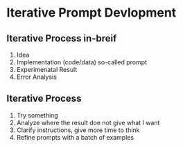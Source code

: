 # Iterative Prompt Devlopment

## Iterative Process in-breif

1. Idea
2. Implementation (code/data) so-called prompt
3. Experimenatal Result
4. Error Analysis

## Iterative Process

1. Try something
2. Analyze where the result doe not give what I want
3. Clarify instructions, give more time to think
4. Refine prompts with a batch of examples
